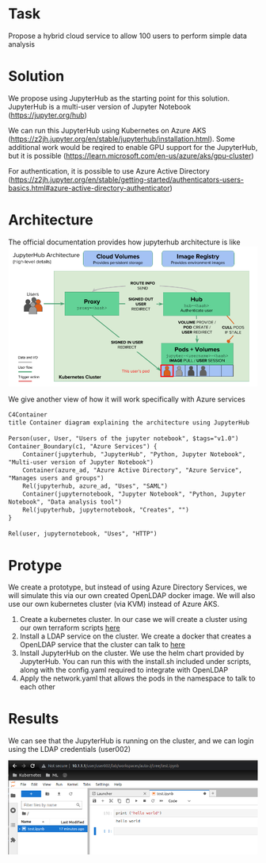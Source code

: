 # Task
Propose a hybrid cloud service to allow 100 users to perform simple data analysis

# Solution

We propose using JupyterHub as the starting point for this solution. JupyterHub is a multi-user version of Jupyter Notebook (https://jupyter.org/hub)

We can run this JupyterHub using Kubernetes on Azure AKS (https://z2jh.jupyter.org/en/stable/jupyterhub/installation.html). Some additional work would be reqired to enable GPU support for the JupyterHub, but it is possible (https://learn.microsoft.com/en-us/azure/aks/gpu-cluster)

For authentication, it is possible to use Azure Active Directory (https://z2jh.jupyter.org/en/stable/getting-started/authenticators-users-basics.html#azure-active-directory-authenticator)


# Architecture

The official documentation provides how jupyterhub architecture is like
![Alt text](image.png)

We give another view of how it will work specifically with Azure services

```mermaid
C4Container
title Container diagram explaining the architecture using JupyterHub

Person(user, User, "Users of the jupyter notebook", $tags="v1.0")
Container_Boundary(c1, "Azure Services") {
    Container(jupyterhub, "JupyterHub", "Python, Jupyter Notebook", "Multi-user version of Jupyter Notebook")
    Container(azure_ad, "Azure Active Directory", "Azure Service", "Manages users and groups")
    Rel(jupyterhub, azure_ad, "Uses", "SAML")
    Container(jupyternotebook, "Jupyter Notebook", "Python, Jupyter Notebook", "Data analysis tool")
    Rel(jupyterhub, jupyternotebook, "Creates", "")
}

Rel(user, jupyternotebook, "Uses", "HTTP")

```

# Protype

We create a prototype, but instead of using Azure Directory Services, we will simulate this via our own created OpenLDAP docker image. We will also use our own kubernetes cluster (via KVM) instead of Azure AKS.

1. Create a kubernetes cluster. In our case we will create a cluster using our own terraform scripts [here](https://github.com/nicholas-yjtang/scripts/tree/main/terraform/kubernetes)
2. Install a LDAP service on the cluster. We create a docker that creates a OpenLDAP service that the cluster can talk to [here](https://github.com/nicholas-yjtang/scripts/tree/main/docker/openldap)
3. Install JupyterHub on the cluster. We use the helm chart provided by JupyterHub. You can run this with the install.sh included under scripts, along with the config.yaml required to integrate with OpenLDAP
4. Apply the network.yaml that allows the pods in the namespace to talk to each other

# Results

We can see that the JupyterHub is running on the cluster, and we can login using the LDAP credentials (user002)

![Alt text](image-1.png)
